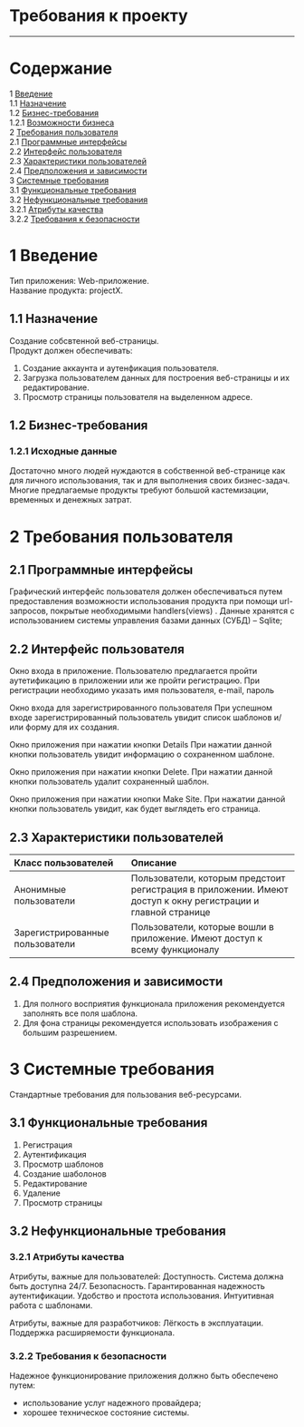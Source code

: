 # Требования к проекту
---

# Содержание
1 [Введение](#intro)  
1.1 [Назначение](#appointment)  
1.2 [Бизнес-требования](#business_requirements)  
1.2.1 [Возможности бизнеса](#business_opportunities)  
2 [Требования пользователя](#user_requirements)  
2.1 [Программные интерфейсы](#software_interfaces)  
2.2 [Интерфейс пользователя](#user_interface)  
2.3 [Характеристики пользователей](#user_specifications)  
2.4 [Предположения и зависимости](#assumptions_and_dependencies)  
3 [Системные требования](#system_requirements)  
3.1 [Функциональные требования](#functional_requirements)  
3.2 [Нефункциональные требования](#non-functional_requirements)  
3.2.1 [Атрибуты качества](#quality_attributes)  
3.2.2 [Требования к безопасности](#security_requirements)  

<a name="intro"/>

# 1 Введение

Тип приложения: Web-приложение.  
Название продукта: projectX.

<a name="appointment"/>

## 1.1 Назначение
Создание собсвтенной веб-страницы.  
Продукт должен обеспечивать:  
1) Создание аккаунта и аутенфикация пользователя.
2) Загрузка пользователем данных для построения веб-страницы и их редактирование. 
3) Просмотр страницы пользователя на выделенном адресе.

<a name="business_requirements"/>

## 1.2 Бизнес-требования

<a name="business_opportunities"/>

### 1.2.1 Исходные данные
Достаточно много людей нуждаются в собственной веб-странице как для личного использования, 
так и для выполнения своих бизнес-задач. Многие предлагаемые продукты требуют большой кастемизации,
временных и денежных затрат. 

<a name="user_requirements"/>

# 2 Требования пользователя

<a name="software_interfaces"/>

## 2.1 Программные интерфейсы

Графический интерфейс пользователя должен обеспечиваться путем предоставления возможности использования продукта при помощи url-запросов, покрытые необходимыми handlers(views) .
Данные хранятся с использованием системы управления базами данных (СУБД) – Sqlite;

<a name="user_interface"/>

## 2.2 Интерфейс пользователя
 
Окно входа в приложение.
Пользователю предлагается пройти аутетификацию в приложении или же пройти регистрацию.
При регистрации необходимо указать имя пользователя, e-mail, пароль

Окно входа для зарегистрированного пользователя
При успешном входе зарегистрированный пользователь увидит список шаблонов и/или форму для их создания.

Окно приложения при нажатии кнопки Details
При нажатии данной кнопки пользователь увидит информацию о сохраненном шаблоне.

Окно приложения при нажатии кнопки Delete.
При нажатии данной кнопки пользователь удалит сохраненный шаблон.

Окно приложения при нажатии кнопки Make Site.
При нажатии данной кнопки пользователь увидит, как будет выглядеть его страница.

<a name="user_specifications"/>

## 2.3 Характеристики пользователей


| Класс пользователей | Описание |
|:---|:---|
| Анонимные пользователи | Пользователи, которым предстоит регистрация в приложении. Имеют доступ к окну регистрации и главной странице |
| Зарегистрированные пользователи | Пользователи, которые вошли в приложение. Имеют доступ к всему функционалу |


<a name="assumptions_and_dependencies"/>

## 2.4 Предположения и зависимости
  
1. Для полного восприятия функционала приложения рекомендуется заполнять все поля шаблона.  
2. Для фона страницы рекомендуется использовать изображения с большим разрешением.

<a name="system_requirements"/>

# 3 Системные требования
Стандартные требования для пользования веб-ресурсами.

<a name="functional_requirements"/>

## 3.1 Функциональные требования
1. Регистрация
2. Аутентификация
3. Просмотр шаблонов
4. Создание шаболонов
5. Редактирование
6. Удаление
7. Просмотр страницы

<a name="non-functional_requirements"/>

## 3.2 Нефункциональные требования

<a name="quality_attributes"/>

### 3.2.1 Атрибуты качества
Атрибуты, важные для пользователей:
Доступность. Система должна быть доступна 24/7.
Безопасность. Гарантированная надежность аутентификации.
Удобство и простота использования. Интуитивная работа с шаблонами.

Атрибуты, важные для разработчиков:
Лёгкость в эксплуатации. Поддержка расширяемости функционала.

<a name="security_requirements"/>

### 3.2.2 Требования к безопасности
Надежное функционирование приложения должно быть обеспечено путем:
- использование услуг надежного провайдера;
- хорошее техническое состояние системы.

